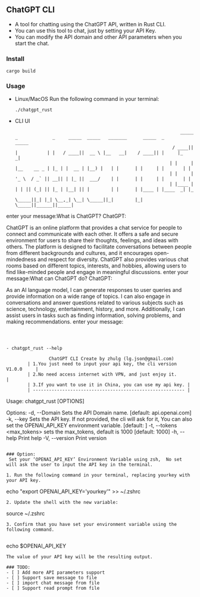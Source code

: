## ChatGPT CLI


- A tool for chatting using the ChatGPT API, written in Rust CLI.
- You can use this tool to chat, just by setting your API Key.
- You can modify the API domain and other API parameters when you start the chat.

### Install

```
cargo build
```

### Usage

- Linux/MacOS Run the following command in your terminal:

  ```
  ./chatgpt_rust
  ```
- CLI UI
  
  
  ```
                                                                _____  _             _     _____  _____   _______      _____  _       _____
                                                             / ____|| |           | |   / ____||  __ \ |__   __|    / ____|| |     |_   _|
                                                            | |     | |__    __ _ | |_ | |  __ | |__) |   | |      | |     | |       | |
                                                            | |     | '_ \  / _` || __|| | |_ ||  ___/    | |      | |     | |       | |
                                                            | |____ | | | || (_| || |_ | |__| || |        | |      | |____ | |____  _| |_
                                                             \_____||_| |_| \__,_| \__| \_____||_|        |_|       \_____||______||_____|
enter your message:What is ChatGPT?
ChatGPT:

ChatGPT is an online platform that provides a chat service for people to connect and communicate with each other. It offers a safe and secure environment for users to share their thoughts, feelings, and ideas with others. The platform is designed to facilitate conversations between people from different backgrounds and cultures, and it encourages open-mindedness and respect for diversity. ChatGPT also provides various chat rooms based on different topics, interests, and hobbies, allowing users to find like-minded people and engage in meaningful discussions.
enter your message:What can ChatGPT do?
ChatGPT:

As an AI language model, I can generate responses to user queries and provide information on a wide range of topics. I can also engage in conversations and answer questions related to various subjects such as science, technology, entertainment, history, and more. Additionally, I can assist users in tasks such as finding information, solving problems, and making recommendations.
enter your message:
```



- chatgpt_rust --help 

```

                    ChatGPT CLI Create by zhulg (lg.json@gmail.com)
            | 1.You just need to input your api key, the cli version V1.0.0     |
            | 2.No need access internet with VPN, and just enjoy it.            |
            | 3.If you want to use it in China, you can use my api key. |
            | --------------------------------------------------------- |

Usage: chatgpt_rust [OPTIONS]

Options:
  -d, --Domain <DomainName>  Sets the API Domain name. [default: api.openai.com]
  -k, --key <APIKey>         Sets the API key. If not provided, the cli will ask for it,
                             You can also set the OPENAI_API_KEY environment variable. [default: ]
  -t, --tokens <max_tokens>  sets the max_tokens, default is 1000 [default: 1000]
  -h, --help                 Print help
  -V, --version              Print version
 

```

### Option:
 Set your ‘OPENAI_API_KEY’ Environment Variable using zsh,  No set will ask the user to input the API key in the terminal.

1. Run the following command in your terminal, replacing yourkey with your API key. 

```
echo "export OPENAI_API_KEY='yourkey'" >> ~/.zshrc

```
2. Update the shell with the new variable:

```
source ~/.zshrc
```
3. Confirm that you have set your environment variable using the following command. 
   
```
echo $OPENAI_API_KEY
```
The value of your API key will be the resulting output.

### TODO:
- [ ] Add more API parameters support
- [ ] Support save message to file
- [ ] import chat message from file
- [ ] Support read prompt from file